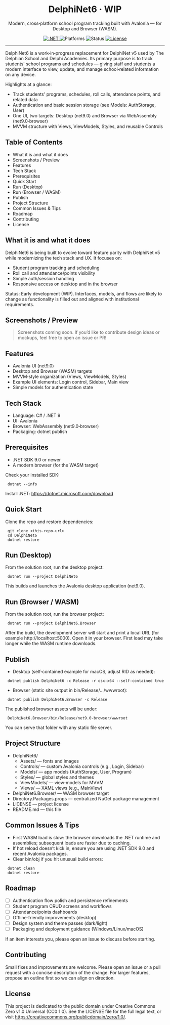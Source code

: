 <div align="center">

# DelphiNet6 · WIP

Modern, cross‑platform school program tracking built with Avalonia — for Desktop and Browser (WASM).

<a href="https://dotnet.microsoft.com/">
  <img alt=".NET" src="https://img.shields.io/badge/.NET-9.0-512BD4?logo=dotnet&logoColor=white" />
</a>
<a>
  <img alt="Platforms" src="https://img.shields.io/badge/Platforms-Desktop_%7C_Browser_(WASM)-00b894" />
</a>
<a>
  <img alt="Status" src="https://img.shields.io/badge/Status-Work_in_Progress-f39c12" />
</a>
<a href="LICENSE">
  <img alt="License" src="https://img.shields.io/badge/License-CC0_1.0-lightgrey.svg" />
</a>

</div>

---

DelphiNet6 is a work‑in‑progress replacement for DelphiNet v5 used by The Delphian School and Delphi Academies. Its primary purpose is to track students' school programs and schedules — giving staff and students a modern interface to view, update, and manage school‑related information on any device.

Highlights at a glance:
- Track students' programs, schedules, roll calls, attendance points, and related data
- Authentication and basic session storage (see Models: AuthStorage, User)
- One UI, two targets: Desktop (net9.0) and Browser via WebAssembly (net9.0‑browser)
- MVVM structure with Views, ViewModels, Styles, and reusable Controls


## Table of Contents
- What it is and what it does
- Screenshots / Preview
- Features
- Tech Stack
- Prerequisites
- Quick Start
- Run (Desktop)
- Run (Browser / WASM)
- Publish
- Project Structure
- Common Issues & Tips
- Roadmap
- Contributing
- License


## What it is and what it does
DelphiNet6 is being built to evolve toward feature parity with DelphiNet v5 while modernizing the tech stack and UX. It focuses on:
- Student program tracking and scheduling
- Roll call and attendance/points visibility
- Simple auth/session handling
- Responsive access on desktop and in the browser

Status: Early development (WIP). Interfaces, models, and flows are likely to change as functionality is filled out and aligned with institutional requirements.


## Screenshots / Preview
> Screenshots coming soon. If you’d like to contribute design ideas or mockups, feel free to open an issue or PR!


## Features
- Avalonia UI (net9.0)
- Desktop and Browser (WASM) targets
- MVVM‑style organization (Views, ViewModels, Styles)
- Example UI elements: Login control, Sidebar, Main view
- Simple models for authentication state


## Tech Stack
- Language: C# / .NET 9
- UI: Avalonia
- Browser: WebAssembly (net9.0‑browser)
- Packaging: dotnet publish


## Prerequisites
- .NET SDK 9.0 or newer
- A modern browser (for the WASM target)

Check your installed SDK:

```
 dotnet --info
```

Install .NET: https://dotnet.microsoft.com/download


## Quick Start
Clone the repo and restore dependencies:

```
 git clone <this-repo-url>
 cd DelphiNet6
 dotnet restore
```


## Run (Desktop)
From the solution root, run the desktop project:

```
 dotnet run --project DelphiNet6
```

This builds and launches the Avalonia desktop application (net9.0).


## Run (Browser / WASM)
From the solution root, run the browser project:

```
 dotnet run --project DelphiNet6.Browser
```

After the build, the development server will start and print a local URL (for example http://localhost:5000). Open it in your browser. First load may take longer while the WASM runtime downloads.


## Publish
- Desktop (self‑contained example for macOS, adjust RID as needed):

```
 dotnet publish DelphiNet6 -c Release -r osx-x64 --self-contained true
```

- Browser (static site output in bin/Release/.../wwwroot):

```
 dotnet publish DelphiNet6.Browser -c Release
```

The published browser assets will be under:

```
 DelphiNet6.Browser/bin/Release/net9.0-browser/wwwroot
```

You can serve that folder with any static file server.


## Project Structure
- DelphiNet6/
  - Assets/ — fonts and images
  - Controls/ — custom Avalonia controls (e.g., Login, Sidebar)
  - Models/ — app models (AuthStorage, User, Program)
  - Styles/ — global styles and themes
  - ViewModels/ — view‑models for MVVM
  - Views/ — XAML views (e.g., MainView)
- DelphiNet6.Browser/ — WASM browser target
- Directory.Packages.props — centralized NuGet package management
- LICENSE — project license
- README.md — this file


## Common Issues & Tips
- First WASM load is slow: the browser downloads the .NET runtime and assemblies; subsequent loads are faster due to caching.
- If hot reload doesn’t kick in, ensure you are using .NET SDK 9.0 and recent Avalonia packages.
- Clear bin/obj if you hit unusual build errors:

```
 dotnet clean
 dotnet restore
```


## Roadmap
- [ ] Authentication flow polish and persistence refinements
- [ ] Student program CRUD screens and workflows
- [ ] Attendance/points dashboards
- [ ] Offline‑friendly improvements (desktop)
- [ ] Design system and theme passes (dark/light)
- [ ] Packaging and deployment guidance (Windows/Linux/macOS)

If an item interests you, please open an issue to discuss before starting.


## Contributing
Small fixes and improvements are welcome. Please open an issue or a pull request with a concise description of the change. For larger features, propose an outline first so we can align on direction.


## License
This project is dedicated to the public domain under Creative Commons Zero v1.0 Universal (CC0 1.0).
See the LICENSE file for the full legal text, or visit https://creativecommons.org/publicdomain/zero/1.0/.
